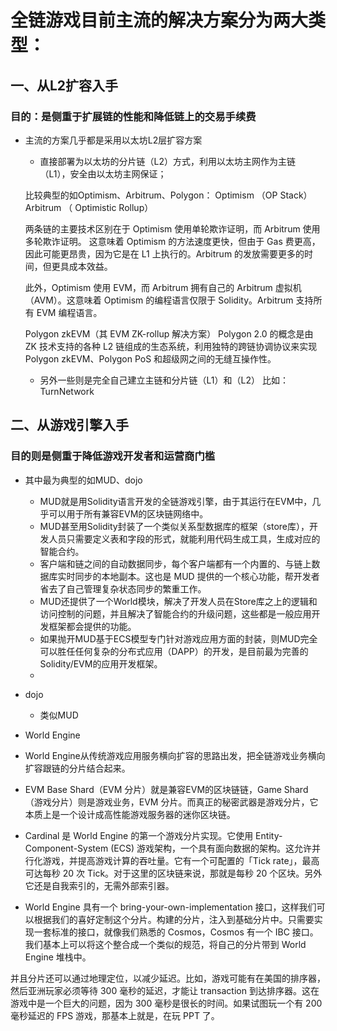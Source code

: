 # 全链游戏目前主流的解决方案分为两大类型：

## 一、从L2扩容入手
### 目的：是侧重于扩展链的性能和降低链上的交易手续费

- 主流的方案几乎都是采用以太坊L2层扩容方案
 
  - 直接部署为以太坊的分片链（L2）方式，利用以太坊主网作为主链（L1），安全由以太坊主网保证；
  
  比较典型的如Optimism、Arbitrum、Polygon：
  Optimism （OP Stack）
  Arbitrum （ Optimistic Rollup）

  两条链的主要技术区别在于 Optimism 使用单轮欺诈证明，而 Arbitrum 使用多轮欺诈证明。
  这意味着 Optimism 的方法速度更快，但由于 Gas 费更高，因此可能更昂贵，因为它是在 L1 上执行的。Arbitrum 的发放需要更多的时间，但更具成本效益。

  此外，Optimism 使用 EVM，而 Arbitrum 拥有自己的 Arbitrum 虚拟机（AVM）。这意味着 Optimism 的编程语言仅限于 Solidity。Arbitrum 支持所有 EVM 编程语言。

  Polygon zkEVM（其 EVM ZK-rollup 解决方案）
  Polygon 2.0 的概念是由 ZK 技术支持的各种 L2 链组成的生态系统，利用独特的跨链协调协议来实现 Polygon zkEVM、Polygon PoS 和超级网之间的无缝互操作性。
  
  - 另外一些则是完全自己建立主链和分片链（L1）和（L2）
  比如：TurnNetwork

## 二、从游戏引擎入手
### 目的则是侧重于降低游戏开发者和运营商门槛
- 其中最为典型的如MUD、dojo
  - MUD就是用Solidity语言开发的全链游戏引擎，由于其运行在EVM中，几乎可以用于所有兼容EVM的区块链网络中。
   - MUD甚至用Solidity封装了一个类似关系型数据库的框架（store库），开发人员只需要定义表和字段的形式，就能利用代码生成工具，生成对应的智能合约。
   - 客户端和链之间的自动数据同步，每个客户端都有一个内置的、与链上数据库实时同步的本地副本。这也是 MUD 提供的一个核心功能，帮开发者省去了自己管理复杂状态同步的繁重工作。
   - MUD还提供了一个World模块，解决了开发人员在Store库之上的逻辑和访问控制的问题，并且解决了智能合约的升级问题，这些都是一般应用开发框架都会提供的功能。
   - 如果抛开MUD基于ECS模型专门针对游戏应用方面的封装，则MUD完全可以胜任任何复杂的分布式应用（DAPP）的开发，是目前最为完善的Solidity/EVM的应用开发框架。
   - 
- dojo
  - 类似MUD
  
- World Engine
 - World Engine从传统游戏应用服务横向扩容的思路出发，把全链游戏业务横向扩容跟链的分片结合起来。
 - EVM Base Shard（EVM 分片）就是兼容EVM的区块链链，Game Shard（游戏分片）则是游戏业务，EVM 分片。而真正的秘密武器是游戏分片，它本质上是一个设计成高性能游戏服务器的迷你区块链。
 - Cardinal 是 World Engine 的第一个游戏分片实现。它使用 Entity-Component-System (ECS) 游戏架构，一个具有面向数据的架构。这允许并行化游戏，并提高游戏计算的吞吐量。它有一个可配置的「Tick rate」，最高可达每秒 20 次 Tick。对于这里的区块链来说，那就是每秒 20 个区块。另外它还是自我索引的，无需外部索引器。
 - World Engine 具有一个 bring-your-own-implementation 接口，这样我们可以根据我们的喜好定制这个分片。构建的分片，注入到基础分片中。只需要实现一套标准的接口，就像我们熟悉的 Cosmos，Cosmos 有一个 IBC 接口。我们基本上可以将这个整合成一个类似的规范，将自己的分片带到 World Engine 堆栈中。

 并且分片还可以通过地理定位，以减少延迟。比如，游戏可能有在美国的排序器，然后亚洲玩家必须等待 300 毫秒的延迟，才能让 transaction 到达排序器。这在游戏中是一个巨大的问题，因为 300 毫秒是很长的时间。如果试图玩一个有 200 毫秒延迟的 FPS 游戏，那基本上就是，在玩 PPT 了。


